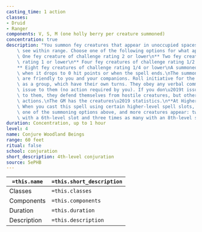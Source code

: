 ```yaml
---
casting_time: 1 action
classes:
- Druid
- Ranger
components: V, S, M (one holly berry per creature summoned)
concentration: true
description: "You summon fey creatures that appear in unoccupied spaces that you can\
    \ see within range. Choose one of the following options for what appears:\n**\
    \ One fey creature of challenge rating 2 or lower\n** Two fey creatures of challenge\
    \ rating 1 or lower\n** Four fey creatures of challenge rating 1/2 or lower\n\
    ** Eight fey creatures of challenge rating 1/4 or lower\nA summoned creature disappears\
    \ when it drops to 0 hit points or when the spell ends.\nThe summoned creatures\
    \ are friendly to you and your companions. Roll initiative for the summoned creatures\
    \ as a group, which have their own turns. They obey any verbal commands that you\
    \ issue to them (no action required by you). If you don\u2019t issue any commands\
    \ to them, they defend themselves from hostile creatures, but otherwise take no\
    \ actions.\nThe GM has the creatures\u2019 statistics.\n**At Higher Levels.**\
    \ When you cast this spell using certain higher-level spell slots, you choose\
    \ one of the summoning options above, and more creatures appear: twice as many\
    \ with a 6th-level slot and three times as many with an 8th-level slot."
duration: Concentration, up to 1 hour
level: 4
name: Conjure Woodland Beings
range: 60 feet
ritual: false
school: conjuration
short_description: 4th-level conjuration
source: 5ePHB
---
```


| `=this.name` | `=this.short_description` |
| ------------ | ------------------------- |
| Classes      | `=this.classes`           |
| Components   | `=this.components`        |
| Duration     | `=this.duration`          |
| Description  | `=this.description`       |